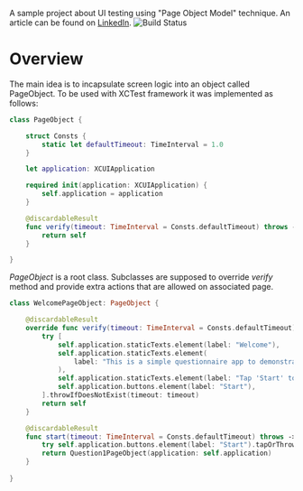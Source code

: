 A sample project about UI testing using "Page Object Model" technique.
An article can be found on [LinkedIn](https://www.linkedin.com/pulse/turning-ui-testing-pleasure-alexander-gavrilko).
![Build Status](https://github.com/agavrilko/UITesting-into-pleasure/workflows/main.yml/badge.svg)

# Overview
The main idea is to incapsulate screen logic into an object called PageObject. 
To be used with XCTest framework it was implemented as follows:
```Swift
class PageObject {

    struct Consts {
        static let defaultTimeout: TimeInterval = 1.0
    }

    let application: XCUIApplication

    required init(application: XCUIApplication) {
        self.application = application
    }

    @discardableResult
    func verify(timeout: TimeInterval = Consts.defaultTimeout) throws -> Self {
        return self
    }

}
```

*PageObject* is a root class. Subclasses are supposed to override *verify* method and provide extra actions that are allowed on associated page.
```Swift
class WelcomePageObject: PageObject {

    @discardableResult
    override func verify(timeout: TimeInterval = Consts.defaultTimeout) throws -> Self {
        try [
            self.application.staticTexts.element(label: "Welcome"),
            self.application.staticTexts.element(
                label: "This is a simple questionnaire app to demonstrate the power of Page Object pattern."
            ),
            self.application.staticTexts.element(label: "Tap 'Start' to begin."),
            self.application.buttons.element(label: "Start"),
        ].throwIfDoesNotExist(timeout: timeout)
        return self
    }

    @discardableResult
    func start(timeout: TimeInterval = Consts.defaultTimeout) throws -> Question1PageObject {
        try self.application.buttons.element(label: "Start").tapOrThrow(timeout: timeout)
        return Question1PageObject(application: self.application)
    }
    
}
```
